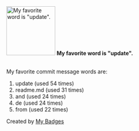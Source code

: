 <img src="https://my-badges.github.io/my-badges/favorite-word.png" alt="My favorite word is &quot;update&quot;." title="My favorite word is &quot;update&quot;." width="128">
<strong>My favorite word is &quot;update&quot;.</strong>
<br><br>

My favorite commit message words are:

1. update (used 54 times)
2. readme.md (used 31 times)
3. and (used 24 times)
4. de (used 24 times)
5. from (used 22 times)


Created by <a href="https://github.com/my-badges/my-badges">My Badges</a>